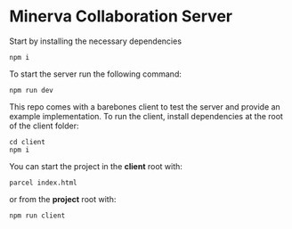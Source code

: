 # Minerva Collaboration Server

Start by installing the necessary dependencies

```
npm i
```

To start the server run the following command:

```
npm run dev
```

This repo comes with a barebones client to test the server and provide an example implementation. To run the client, install dependencies at the root of the client folder:

```
cd client
npm i
```
You can start the project in the **client** root with: 
```
parcel index.html
```
or from the **project** root with: 
```
npm run client
```
